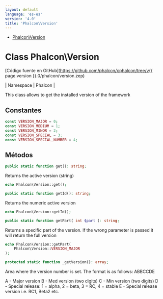 ```yaml
---
layout: default
language: 'es-es'
version: '4.0'
title: 'Phalcon\Version'
---
```


* [Phalcon\Version](#version)

<h1 id="version">Class Phalcon\Version</h1>

[Código fuente en GitHub](https://github.com/phalcon/cphalcon/tree/v{{ page.version }}.0/phalcon/version.zep)

| Namespace | Phalcon |

This class allows to get the installed version of the framework

## Constantes

```php
const VERSION_MAJOR = 0;
const VERSION_MEDIUM = 1;
const VERSION_MINOR = 2;
const VERSION_SPECIAL = 3;
const VERSION_SPECIAL_NUMBER = 4;
```

## Métodos

```php
public static function get(): string;
```

Returns the active version (string)

```php
echo Phalcon\Version::get();
```

```php
public static function getId(): string;
```

Returns the numeric active version

```php
echo Phalcon\Version::getId();
```

```php
public static function getPart( int $part ): string;
```

Returns a specific part of the version. If the wrong parameter is passed it will return the full version

```php
echo Phalcon\Version::getPart(
    Phalcon\Version::VERSION_MAJOR
);
```

```php
protected static function _getVersion(): array;
```

Area where the version number is set. The format is as follows: ABBCCDE

A - Major version B - Med version (two digits) C - Min version (two digits) D - Special release: 1 = alpha, 2 = beta, 3 = RC, 4 = stable E - Special release version i.e. RC1, Beta2 etc.
